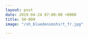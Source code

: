 ```yaml
---
layout: post
date: 2019-04-24 07:00:00 +0000
title: SH-009
image: "/sh_bluedenimshirt_fr.jpg"

---
```


